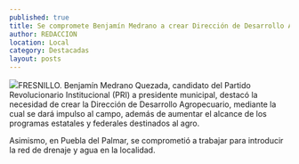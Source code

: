 ```yaml
---
published: true
title: Se compromete Benjamín Medrano a crear Dirección de Desarrollo Agropecuario
author: REDACCION
location: Local
category: Destacadas
layout: posts
---
```


![](http://i.imgur.com/xphyP74m.jpg)FRESNILLO. Benjamín Medrano Quezada, candidato del Partido Revolucionario Institucional (PRI) a presidente municipal, destacó la necesidad de crear la Dirección de Desarrollo Agropecuario, mediante la cual se dará impulso al campo, además de aumentar el alcance de los programas estatales y federales destinados al agro.

Asimismo, en Puebla del Palmar, se comprometió a trabajar para introducir la red de drenaje y agua en la localidad.
